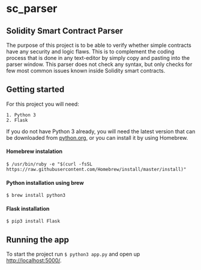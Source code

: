 # sc_parser
## Solidity Smart Contract Parser
The purpose of this project is to be able to verify whether simple contracts have any security and logic flaws. This is to complement the coding process that is done in any text-editor by simply copy and pasting into the parser window. This parser does not check any syntax, but only checks for few most common issues known inside Solidity smart contracts.

## Getting started
For this project you will need:
```
1. Python 3
2. Flask
```
If you do not have Python 3 already, you will need the latest version that can be downloaded from [python.org](https://www.python.org/downloads/), or you can install it by using Homebrew.


#### Homebrew instalation
```
$ /usr/bin/ruby -e "$(curl -fsSL https://raw.githubusercontent.com/Homebrew/install/master/install)"
```
#### Python installation using brew
```
$ brew install python3
```
#### Flask installation
```
$ pip3 install Flask
```

## Running the app
To start the project run `$ python3 app.py` and open up [http://localhost:5000/](http://localhost:5000/).
